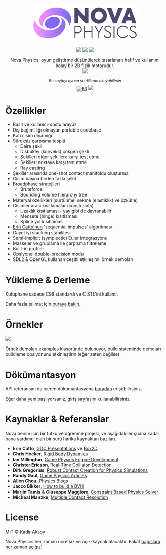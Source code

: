 <p align="center"><img src="https://raw.githubusercontent.com/kadir014/kadir014.github.io/master/assets/novaphysics.png" width=340></p>
<p align="center">
  <img src="https://img.shields.io/badge/license-MIT-blue.svg">
  <img src="https://img.shields.io/badge/version-1.0.0-yellow">
  <a href="https://app.codacy.com/gh/kadir014/nova-physics/dashboard?utm_source=gh&utm_medium=referral&utm_content=&utm_campaign=Badge_grade"><img src="https://app.codacy.com/project/badge/Grade/9556f3db17d54b288557d3b2e9dbf366"></a>
</p>
<p align="center">
Nova Physics, oyun geliştirme düşünülerek tasarlanan hafif ve kullanımı kolay bir 2B fizik motorudur.
<br>
<img src="https://raw.githubusercontent.com/kadir014/nova-physics/main/examples/assets/introgif.gif" width=400>
</p>
<p align="center">
<sup><i>Bu sayfayı ayrıca şu dillerde okuyabilirsin</i></sub>
<br>
<a href="#"><img src="https://raw.githubusercontent.com/kadir014/nova-physics/main/docs/_static/flag_uk.png" width=30 alt="EN"></a>
<a href="./docs/translations/README_tr.md"><img src="https://raw.githubusercontent.com/kadir014/nova-physics/main/docs/_static/flag_tr.png" width=30></a>
</p>



# Özellikler
- Basit ve kullanıcı-dostu arayüz
- Dış bağımlılığı olmayan portable codebase
- Katı cisim dinamiği
- Süreksiz çarpışma tespiti
  - Daire şekli
  - Dışbükey (konveks) çokgen şekli
  - Şekilleri diğer şekillere karşı test etme
  - Şekilleri noktaya karşı test etme
  - Ray casting
- Şekiller arasında one-shot contact manifoldu oluşturma
- Cisim başına birden fazla şekil
- Broadphase stratejileri
  - Bruteforce
  - Bounding volume hierarchy tree
- Materyal özellikleri (sürtünme, sekme (elastiklik) ve özkütle)
- Cisimler arası kısıtlamalar (constraints)
  - Uzaklık kısıtlaması - yay gibi de davranabilir
  - Menşete (hinge) kısıtlaması
  - Spline yol kısıtlaması
- [Erin Catto'nun](https://box2d.org/files/ErinCatto_SequentialImpulses_GDC2006.pdf) 'sequential impulses' algoritması
- Gayet iyi stacking stabilitesi
- Semi-implicit (symplectic) Euler integrasyonu
- Maskeler ve gruplama ile çarpışma filtreleme
- Built-in profiler
- Opsiyonel double-precision modu
- SDL2 & OpenGL kullanan çeşitli etkileşimli örnek demoları


# Yükleme & Derleme
Kütüphane sadece C99 standardı ve C STL'ini kullanır.

Daha fazla talimat için [buraya bakın.](BUILDING.md)



# Örnekler

<img src="https://raw.githubusercontent.com/kadir014/nova-physics/main/examples/assets/examplegif.gif" width=400>

Örnek demoları [examples](https://github.com/kadir014/nova-physics/blob/main/examples/) klasöründe bulunuyor, build sisteminde demoları buildleme opsiyonunu etkinleştirin (eğer zaten değilse).



# Dökümantasyon
API referansını da içeren dökümantasyona [buradan](https://nova-physics.rtfd.io) erişebilirsiniz.

Eğer daha yeni başlıyorsanız, [giriş sayfasını](https://nova-physics.readthedocs.io/en/latest/getting_started/index.html) kullanabilirsiniz.



# Kaynaklar & Referanslar
Nova benim için bir tutku ve öğrenme projesi, ve aşağıdakiler şuana kadar bana yardımcı olan bir sürü harika kaynaktan bazıları.
- **Erin Catto**, [GDC Presentations](https://box2d.org/publications/) ve [Box2D](https://github.com/erincatto/box2c)
- **Chris Hecker**, [Rigid Body Dynamics](https://chrishecker.com/Rigid_Body_Dynamics)
- **Ian Millington**, [Game Physics Engine Development](https://www.r-5.org/files/books/computers/algo-list/realtime-3d/Ian_Millington-Game_Physics_Engine_Development-EN.pdf)
- **Christer Ericson**, [Real-Time Collision Detection](https://www.r-5.org/files/books/computers/algo-list/realtime-3d/Christer_Ericson-Real-Time_Collision_Detection-EN.pdf)
- **Dirk Gregorius**, [Robust Contact Creation for Physics Simulations](http://media.steampowered.com/apps/valve/2015/DirkGregorius_Contacts.pdf)
- **Randy Gaul**, [Game Physics Articles](https://tutsplus.com/authors/randy-gaul)
- **Allen Chou**, [Physics Blogs](https://allenchou.net/category/physics/)
- **Jacco Bikker**, [How to build a BVH](https://jacco.ompf2.com/2022/04/13/how-to-build-a-bvh-part-1-basics/)
- **Marjin Tamis** & **Giuseppe Maggiore**, [Constraint Based Physics Solver](http://mft-spirit.nl/files/MTamis_ConstraintBasedPhysicsSolver.pdf)
- **Micheal Manzke**, [Multiple Contact Resolution](https://www.scss.tcd.ie/~manzkem/CS7057/cs7057-1516-10-MultipleContacts-mm.pdf)



# License
[MIT](LICENSE) © Kadir Aksoy

Nova Physics her zaman ücretsiz ve açık-kaynak olacaktır. Fakat [bağışlara](https://www.buymeacoffee.com/kadir014) her zaman açığız!